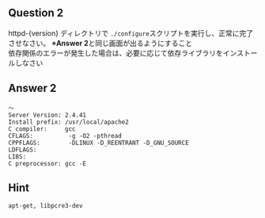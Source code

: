## Question 2
httpd-{version} ディレクトリで `./configure`スクリプトを実行し、正常に完了させなさい。
※**Answer 2**と同じ画面が出るようにすること  
依存関係のエラーが発生した場合は、必要に応じて依存ライブラリをインストールしなさい

## Answer 2
```
〜
Server Version: 2.4.41
Install prefix: /usr/local/apache2
C compiler:     gcc
CFLAGS:          -g -O2 -pthread
CPPFLAGS:        -DLINUX -D_REENTRANT -D_GNU_SOURCE
LDFLAGS:
LIBS:
C preprocessor: gcc -E
```

## Hint
`apt-get, libpcre3-dev`
